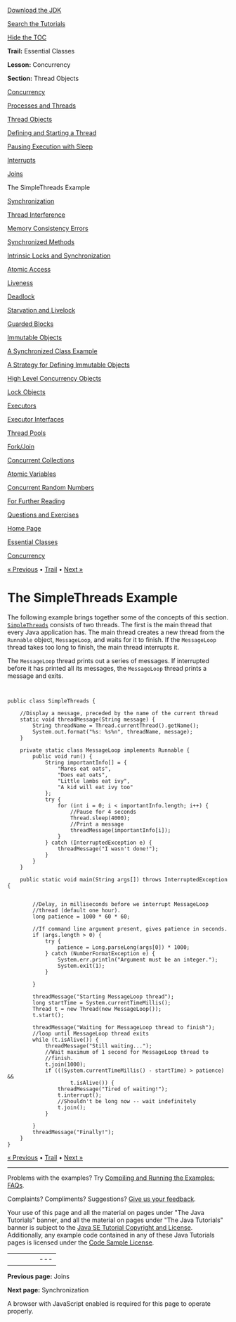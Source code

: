 [Download
the JDK](http://java.sun.com/javase/6/download.jsp)
  
[Search the
Tutorials](../../search.html)
  
[Hide the TOC](javascript:toggleLeft())

**Trail:** Essential Classes
  
**Lesson:** Concurrency
  
**Section:** Thread Objects

[Concurrency](index.html)

[Processes and Threads](procthread.html)

[Thread Objects](threads.html)

[Defining and Starting a Thread](runthread.html)

[Pausing Execution with Sleep](sleep.html)

[Interrupts](interrupt.html)

[Joins](join.html)

The SimpleThreads Example

[Synchronization](sync.html)

[Thread Interference](interfere.html)

[Memory Consistency Errors](memconsist.html)

[Synchronized Methods](syncmeth.html)

[Intrinsic Locks and Synchronization](locksync.html)

[Atomic Access](atomic.html)

[Liveness](liveness.html)

[Deadlock](deadlock.html)

[Starvation and Livelock](starvelive.html)

[Guarded Blocks](guardmeth.html)

[Immutable Objects](immutable.html)

[A Synchronized Class Example](syncrgb.html)

[A Strategy for Defining Immutable Objects](imstrat.html)

[High Level Concurrency Objects](highlevel.html)

[Lock Objects](newlocks.html)

[Executors](executors.html)

[Executor Interfaces](exinter.html)

[Thread Pools](pools.html)

[Fork/Join](forkjoin.html)

[Concurrent Collections](collections.html)

[Atomic Variables](atomicvars.html)

[Concurrent Random Numbers](threadlocalrandom.html)

[For Further Reading](further.html)

[Questions and Exercises](QandE/questions.html)

[Home Page](../../index.html)
>
[Essential Classes](../index.html)
>
[Concurrency](index.html)

[« Previous](join.html) • [Trail](../TOC.html) • [Next »](sync.html)

# The SimpleThreads Example

The following example brings together some of the concepts of this
section.
[`SimpleThreads`](examples/SimpleThreads.java)
consists of two threads. The first is the main thread that every Java
application has. The main thread creates a new thread from the
`Runnable` object, `MessageLoop`, and waits for
it to finish. If the `MessageLoop` thread takes too long to
finish, the main thread interrupts it.

The `MessageLoop` thread prints out a series of messages.
If interrupted before it has printed all its messages, the
`MessageLoop` thread prints a message and exits.

```


public class SimpleThreads {

    //Display a message, preceded by the name of the current thread
    static void threadMessage(String message) {
        String threadName = Thread.currentThread().getName();
        System.out.format("%s: %s%n", threadName, message);
    }

    private static class MessageLoop implements Runnable {
        public void run() {
            String importantInfo[] = {
                "Mares eat oats",
                "Does eat oats",
                "Little lambs eat ivy",
                "A kid will eat ivy too"
            };
            try {
                for (int i = 0; i < importantInfo.length; i++) {
                    //Pause for 4 seconds
                    Thread.sleep(4000);
                    //Print a message
                    threadMessage(importantInfo[i]);
                }
            } catch (InterruptedException e) {
                threadMessage("I wasn't done!");
            }
        }
    }

    public static void main(String args[]) throws InterruptedException {


        //Delay, in milliseconds before we interrupt MessageLoop
        //thread (default one hour).
        long patience = 1000 * 60 * 60;

        //If command line argument present, gives patience in seconds.
        if (args.length > 0) {
            try {
                patience = Long.parseLong(args[0]) * 1000;
            } catch (NumberFormatException e) {
                System.err.println("Argument must be an integer.");
                System.exit(1);
            }

        }

        threadMessage("Starting MessageLoop thread");
        long startTime = System.currentTimeMillis();
        Thread t = new Thread(new MessageLoop());
        t.start();

        threadMessage("Waiting for MessageLoop thread to finish");
        //loop until MessageLoop thread exits
        while (t.isAlive()) {
            threadMessage("Still waiting...");
            //Wait maximum of 1 second for MessageLoop thread to
            //finish.
            t.join(1000);
            if (((System.currentTimeMillis() - startTime) > patience) &&
                    t.isAlive()) {
                threadMessage("Tired of waiting!");
                t.interrupt();
                //Shouldn't be long now -- wait indefinitely
                t.join();
            }

        }
        threadMessage("Finally!");
    }
}

```

[« Previous](join.html)
•
[Trail](../TOC.html)
•
[Next »](sync.html)

---

Problems with the examples? Try [Compiling and Running
the Examples: FAQs](../../information/run-examples.html).
  
Complaints? Compliments? Suggestions? [Give
us your feedback](http://download.oracle.com/javase/feedback.html).

Your use of this page and all the material on pages under "The Java Tutorials" banner,
and all the material on pages under "The Java Tutorials" banner is subject to the [Java SE Tutorial Copyright
and License](../../information/license.html).
Additionally, any example code contained in any of these Java
Tutorials pages is licensed under the
[Code
Sample License](http://developers.sun.com/license/berkeley_license.html).

|  |  |  |  |  |
| --- | --- | --- | --- | --- |
| |  |  | | --- | --- | | duke image | Oracle logo | | [About Oracle](http://www.oracle.com/us/corporate/index.html) | [Oracle Technology Network](http://www.oracle.com/technology/index.html) | [Terms of Service](https://www.samplecode.oracle.com/servlets/CompulsoryClickThrough?type=TermsOfService) | Copyright © 1995, 2011 Oracle and/or its affiliates. All rights reserved. |

**Previous page:** Joins
  
**Next page:** Synchronization




A browser with JavaScript enabled is required for this page to operate properly.